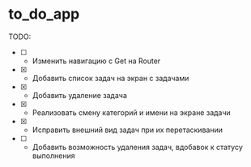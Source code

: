 # to_do_app


TODO:
- [ ] - Изменить навигацию с Get на Router
- [x] - Добавить список задач на экран с задачами
- [x] - Добавить удаление задачa
- [x] - Реализовать смену категорий и имени на экране задачи
- [x] - Исправить внешний вид задач при их перетаскивании
- [ ] - Добавить возможность удаления задач, вдобавок к статусу выполнения